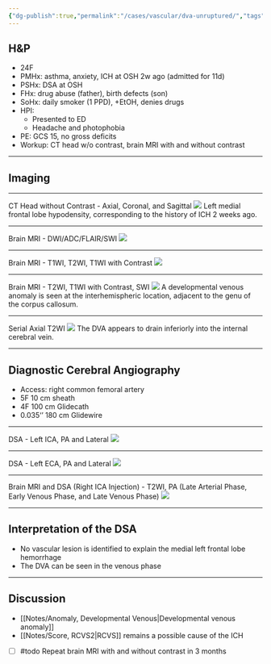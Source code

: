 ```yaml
---
{"dg-publish":true,"permalink":"/cases/vascular/dva-unruptured/","tags":["DVA","DSA","ICH","endo"],"created":"2023-06-05T08:00:51.000-07:00","updated":"2023-08-14T22:04:12.166-07:00"}
---
```



## H&P

- 24F
- PMHx: asthma, anxiety, ICH at OSH 2w ago (admitted for 11d)
- PSHx: DSA at OSH
- FHx: drug abuse (father), birth defects (son)
- SoHx: daily smoker (1 PPD), +EtOH, denies drugs
- HPI: 
	- Presented to ED
	- Headache and photophobia
- PE: GCS 15, no gross deficits
- Workup: CT head w/o contrast, brain MRI with and without contrast

---

## Imaging

---

CT Head without Contrast - Axial, Coronal, and Sagittal
![](https://i.imgur.com/sZ8IL53.png)
Left medial frontal lobe hypodensity, corresponding to the history of ICH 2 weeks ago.

---

Brain MRI - DWI/ADC/FLAIR/SWI 
![](https://i.imgur.com/0l5wO3g.png)

---

Brain MRI - T1WI, T2WI, T1WI with Contrast
![](https://i.imgur.com/ZfiFdk8.png)

---

Brain MRI - T2WI, T1WI with Contrast, SWI
![](https://i.imgur.com/tiM3Sxo.png)
A developmental venous anomaly is seen at the interhemispheric location, adjacent to the genu of the corpus callosum.

---

Serial Axial T2WI 
![](https://i.imgur.com/kQUXGE4.png)
The DVA appears to drain inferiorly into the internal cerebral vein.

---

## Diagnostic Cerebral Angiography

- Access: right common femoral artery
- 5F 10 cm sheath
- 4F 100 cm Glidecath
- 0.035‘’ 180 cm Glidewire

---

DSA - Left ICA, PA and Lateral
![](https://i.imgur.com/OqGWRYt.jpg)

---

DSA - Left ECA, PA and Lateral
![](https://i.imgur.com/iljgR6e.png)

---

Brain MRI and DSA (Right ICA Injection) - T2WI, PA (Late Arterial Phase, Early Venous Phase, and Late Venous Phase)
![](https://i.imgur.com/iuh44N0.png)

---

## Interpretation of the DSA

- No vascular lesion is identified to explain the medial left frontal lobe hemorrhage
- The DVA can be seen in the venous phase

---

## Discussion

- [[Notes/Anomaly, Developmental Venous\|Developmental venous anomaly]]
- [[Notes/Score, RCVS2\|RCVS]] remains a possible cause of the ICH
- [ ] #todo Repeat brain MRI with and without contrast in 3 months 
